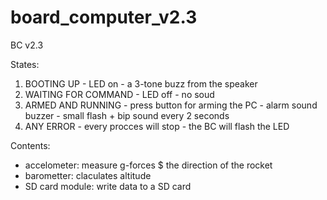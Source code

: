 # board_computer_v2.3

BC v2.3

States:
  1. BOOTING UP
    - LED on
    - a 3-tone buzz from the speaker
  2. WAITING FOR COMMAND
    - LED off
    - no soud
  3. ARMED AND RUNNING
    - press button for arming the PC
    - alarm sound buzzer
    - small flash + bip sound every 2 seconds
  4. ANY ERROR
    - every procces will stop
    - the BC will flash the LED
    
Contents:
  - accelometer: measure g-forces $ the direction of the rocket
  - barometter: claculates altitude
  - SD card module: write data to a SD card
